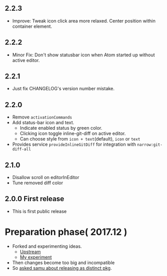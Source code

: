 ## 2.2.3
- Improve: Tweak icon click area more relaxed. Center position within container element.

## 2.2.2
- Minor Fix: Don't show statusbar icon when Atom started up without active editor.

## 2.2.1
- Just fix CHANGELOG's version number mistake.

## 2.2.0
- Remove `activationCommands`
- Add status-bar icon and text.
  - Indicate enabled status by green color.
  - Clicking icon toggle inline-git-diff on active editor.
  - Can choose style from `icon + text`(default), `icon` or `text`
- Provides service `provideInlineGitDiff` for integration with `narrow:git-diff-all`

## 2.1.0
- Disallow scroll on editorInEditor
- Tune removed diff color

## 2.0.0 First release

- This is first public release

# Preparation phase( 2017.12 )

- Forked and experimenting ideas.
  - [Upstream][upstream]
  - [My experiment][experiment]
- Then changes become too big and incompatible
- So [asked samu about releasing as distinct pkg][ask].

[upstream]: https://github.com/samu/git-diff-details/
[experiment]: https://github.com/t9md/git-diff-details/
[ask]: https://github.com/samu/git-diff-details/issues/75
